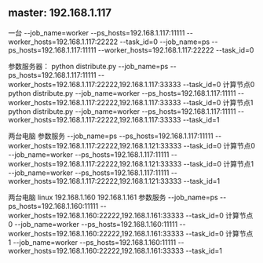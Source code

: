 ## master: 192.168.1.117
一台
--job_name=worker --ps_hosts=192.168.1.117:11111 --worker_hosts=192.168.1.117:22222 --task_id=0
--job_name=ps --ps_hosts=192.168.1.117:11111 --worker_hosts=192.168.1.117:22222 --task_id=0

参数服务器：
python distribute.py --job_name=ps --ps_hosts=192.168.1.117:11111 --worker_hosts=192.168.1.117:22222,192.168.1.117:33333 --task_id=0
计算节点0
python distribute.py --job_name=worker --ps_hosts=192.168.1.117:11111 --worker_hosts=192.168.1.117:22222,192.168.1.117:33333 --task_id=0
计算节点1
python distribute.py --job_name=worker --ps_hosts=192.168.1.117:11111 --worker_hosts=192.168.1.117:22222,192.168.1.117:33333 --task_id=1

两台电脑
参数服务
--job_name=ps --ps_hosts=192.168.1.117:11111 --worker_hosts=192.168.1.117:22222,192.168.1.121:33333 --task_id=0
计算节点0
--job_name=worker --ps_hosts=192.168.1.117:11111 --worker_hosts=192.168.1.117:22222,192.168.1.121:33333 --task_id=0
计算节点1
--job_name=worker --ps_hosts=192.168.1.117:11111 --worker_hosts=192.168.1.117:22222,192.168.1.121:33333 --task_id=1

两台电脑 linux
192.168.1.160
192.168.1.161
参数服务
--job_name=ps --ps_hosts=192.168.1.160:11111 --worker_hosts=192.168.1.160:22222,192.168.1.161:33333 --task_id=0
计算节点0
--job_name=worker --ps_hosts=192.168.1.160:11111 --worker_hosts=192.168.1.160:22222,192.168.1.161:33333 --task_id=0
计算节点1
--job_name=worker --ps_hosts=192.168.1.160:11111 --worker_hosts=192.168.1.160:22222,192.168.1.161:33333 --task_id=1